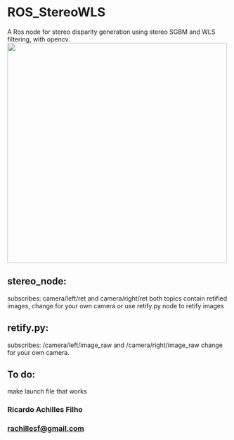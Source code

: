 # ROS_StereoWLS
A Ros node for stereo disparity generation using stereo SGBM and WLS filtering, with opencv.
<img src="https://s18.postimg.org/48ufg1y89/Whats_App_Image_2016_10_12_at_16_37_10.jpg" width="500"/>

## stereo_node: 
subscribes: camera/left/ret and camera/right/ret
both topics contain retified images, change for your own camera or use retify.py node to retify images

## retify.py:
subscribes: /camera/left/image_raw and  /camera/right/image_raw
change for your own camera.

## To do:
make launch file that works


### Ricardo Achilles Filho
### rachillesf@gmail.com



